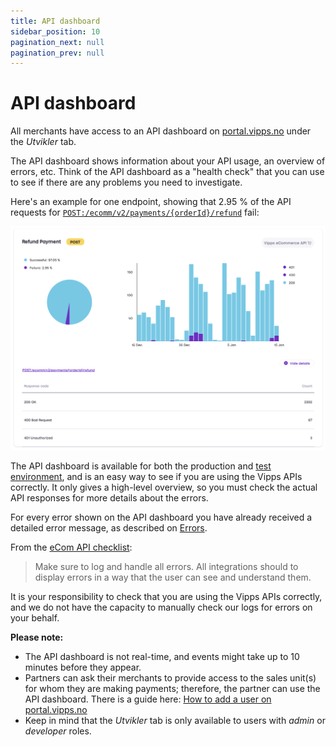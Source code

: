 ```yaml
---
title: API dashboard
sidebar_position: 10
pagination_next: null
pagination_prev: null
---
```



# API dashboard

All merchants have access to an API dashboard on
[portal.vipps.no](https://portal.vipps.no) under the *Utvikler* tab.

The API dashboard shows information about your API usage, an overview of errors, etc.
Think of the API dashboard as a "health check" that you can use to see if there
are any problems you need to investigate.

Here's an example for one endpoint, showing that 2.95 % of the API requests
for
[`POST:/ecomm/v2/payments/{orderId}/refund`](https://developer.vippsmobilepay.com/api/ecom#tag/Vipps-eCom-API/operation/refundPaymentUsingPOST)
fail:

![API dashboard](../images/api-dashboard-example.png)

The API dashboard is available for both the production and
[test environment](https://developer.vippsmobilepay.com/docs/vipps-developers/test-environment),
and is an easy way to see if you are using the Vipps APIs correctly.
It only gives a high-level overview, so you must check the actual API
responses for more details about the errors.

For every error shown on the API dashboard you have already received a
detailed error message, as described on
[Errors](https://developer.vippsmobilepay.com/docs/vipps-developers/common-topics/errors).

From the
[eCom API checklist](https://developer.vippsmobilepay.com/docs/APIs/ecom-api/vipps-ecom-api-checklist):

> Make sure to log and handle all errors. All integrations should to display
> errors in a way that the user can see and understand them.

It is your responsibility to check that you are using the Vipps APIs correctly,
and we do not have the capacity to manually check our logs for errors on your behalf.

**Please note:**

* The API dashboard is not real-time, and events might take up to 10 minutes before they appear.
* Partners can ask their merchants to provide access to the
  sales unit(s) for whom they are making payments; therefore, the partner can use the
  API dashboard. There is a guide here:
  [How to add a user on portal.vipps.no](https://developer.vippsmobilepay.com/docs/vipps-partner/add-portal-user)  
* Keep in mind that the *Utvikler* tab is only available to users with *admin* or *developer* roles.

